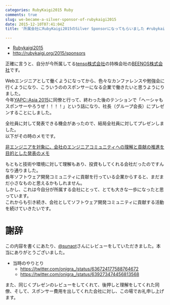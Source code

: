 ```yaml
---
categories: RubyKaigi2015 Ruby
comments: true
slug: we-became-a-silver-sponsor-of-rubykaigi2015
date: 2015-12-10T07:41:04Z
title: '所属会社にRubyKaigi2015のSilver Sponsorになってもらいました #rubykaigi'

---
```


- [Rubykaigi2015](http://rubykaigi.org/2015/)
- http://rubykaigi.org/2015/sponsors

正確に言うと、自分が今所属してる[tenso株式会社](http://corp.tenso.com/)の持株会社の[BEENOS株式会社](http://beenos.com/)です。

Webエンジニアとして働くようになってから、色々なカンファレンスや勉強会に行くようになり、こういうののスポンサーになる企業で働きたいと思うようにりました。  
今年[YAPC::Asia 2015](http://yapcasia.org/2015/)に同僚と行って、終わった後のテンションで「ヘーシャもスポンサーやろうぜ！！！！」という話になり、社長（グループ会長）にプレゼンすることにしました。  

全社員に対して発表できる機会があったので、結局全社員に対してプレゼンしました。  
以下がその時のメモです。

[非エンジニアを対象に、会社のエンジニアコミュニティへの理解と貢献の推進を目的とした発表のメモ](https://gist.github.com/onigra/28d0af2b7b29e5803882)

もともと技術や環境に対して理解もあり、投資もしてくれる会社だったのですんなり通りました。  
長年ソフトウェア開発コミュニティに貢献を行っている企業からすると、まだまだ小さなものと思えるかもしれません。  
しかし、これは今自分が所属する会社にとって、とても大きな一歩になったと思っています。  
これからも引き続き、会社としてソフトウェア開発コミュニティに貢献する活動を続けていきたいです。

# 謝辞

この内容を書くにあたり、[@sunaot](https://twitter.com/sunaot)さんにレビューをしていただきました。本当にありがとうございました。

- 当時のやりとり
  - https://twitter.com/onigra_/status/636724177588764672
  - https://twitter.com/onigra_/status/639273474456813568

また、同じくプレゼンのレビューをしてくれて、後押しと理解をしてくれた同僚、そして、スポンサー費用を出してくれた会社に対し、この場でお礼申し上げます。

